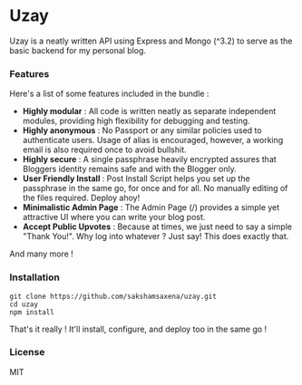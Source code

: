 # Uzay

Uzay is a neatly written API using Express and Mongo (^3.2) to serve as the basic backend for my personal blog. 

### Features

Here's a list of some features included in the bundle :

* __Highly modular__ : All code is written neatly as separate independent modules, providing high flexibility for debugging and testing.
* __Highly anonymous__ : No Passport or any similar policies used to authenticate users. Usage of alias is encouraged, however, a working email is also required once to avoid bullshit.
* __Highly secure__ : A single passphrase heavily encrypted assures that Bloggers identity remains safe and with the Blogger only.
* __User Friendly Install__ : Post Install Script helps you set up the passphrase in the same go, for once and for all. No manually editing of the files required. Deploy ahoy!
* __Minimalistic Admin Page__ : The Admin Page (/) provides a simple yet attractive UI where you can write your blog post. 
* __Accept Public Upvotes__ : Because at times, we just need to say a simple "Thank You!". Why log into whatever ? Just say! This does exactly that.

And many more !

### Installation

```
git clone https://github.com/sakshamsaxena/uzay.git
cd uzay
npm install
```

That's it really ! It'll install, configure, and deploy too in the same go !

### License

MIT